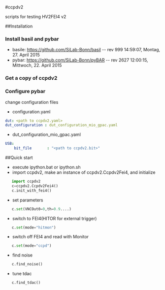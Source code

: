 #ccpdv2

scripts for testing HV2FEI4 v2

##Installation

### Install basil and pybar

- basile: https://github.com/SiLab-Bonn/basil 
-- rev 999 14:59:07, Montag, 27. April 2015
- pybar: https://github.com/SiLab-Bonn/pyBAR
-- rev 2627 12:00:15, Mittwoch, 22. April 2015

### Get a copy of ccpdv2

### Configure pybar

change configuration files
- configuration.yaml
```yaml
dut: <path to ccpdv2.yaml>
dut_configuration : dut_configuration_mio_gpac.yaml 
```
- dut_configuration_mio_gpac.yaml
```yaml
USB:
    bit_file       : "<path to ccpdv2.bit>"
```

##Quick start

- execute ipython.bat or ipython.sh
- import ccpdv2, make an instance of ccpdv2.Ccpdv2Fei4, and initialize
```python
   import ccpdv2
   c=ccpdv2.Ccpdv2Fei4()
   c.init_with_fei4()
```
- set parameters
```python
   c.set(VNCOut0=0,th=0.9....)
```
- switch to FEI4(HITOR for external trigger)
```python
   c.set(mode="hitmon")
```
- switch off FEI4 and read with Monitor
```python
   c.set(mode="ccpd")
```
- find noise
```python
   c.find_noise()
```
- tune tdac
```python
   c.find_tdac()
```